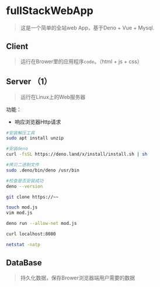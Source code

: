 
# fullStackWebApp

> 这是一个简单的全站web App，基于Deno + Vue + Mysql.

## Client

> 运行在Brower里的应用程序`code`。（html + js + css）

## Server （1）

> 运行在Linux上的Web服务器

功能：

- 响应浏览器Http请求

```sh
#安装解压工具
sudo apt install unzip

#安装deno
curl -fsSL https://deno.land/x/install/install.sh | sh

#拷贝二进制文件
sudo .deno/bin/deno /usr/bin

#检查是否安装成功
deno --version

git clone https://~~

touch mod.js
vim mod.js

deno run --allow-net mod.js

curl localhost:8080

netstat -natp
```
## DataBase

> 持久化数据，保存Brower浏览器端用户需要的数据

